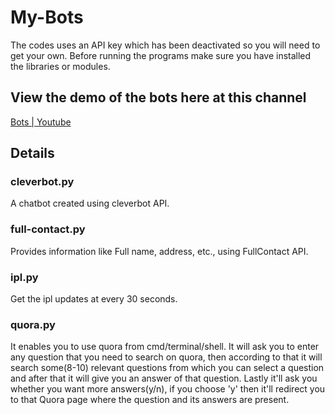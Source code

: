 # My-Bots

The codes uses an API key which has been deactivated so you will need to get your own.
Before running the programs make sure you have installed the libraries or modules. 

## View the demo of the bots here at this channel
[Bots | Youtube](https://www.youtube.com/channel/UCJPR7NC5igzhgzjRFeNWLvQ)

## Details

### cleverbot.py
A chatbot created using cleverbot API. 

### full-contact.py
Provides information like Full name, address, etc., using FullContact API.

### ipl.py
Get the ipl updates at every 30 seconds. 

### quora.py
It enables you to use quora from cmd/terminal/shell. It will ask you to enter any question that you need to search on quora, then according to that it will search some(8-10) relevant questions from which you can select a question and after that it will give you an answer of that question. Lastly it'll ask you whether you want more answers(y/n), if you choose 'y' then it'll redirect you to that Quora page where the question and its answers are present. 
